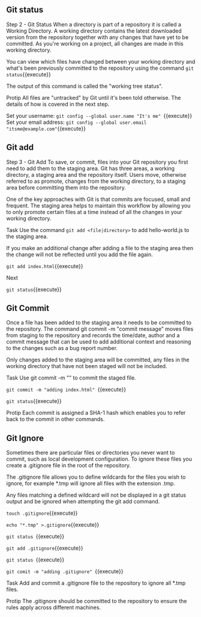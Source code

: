 ## Git status

Step 2 - Git Status
When a directory is part of a repository it is called a Working Directory. A working directory contains the latest downloaded version from the repository together with any changes that have yet to be committed. As you're working on a project, all changes are made in this working directory.

You can view which files have changed between your working directory and what's been previously committed to the repository using the command `git status`{{execute}}

The output of this command is called the "working tree status".

Protip
All files are "untracked" by Git until it's been told otherwise. The details of how is covered in the next step.

Set your username: 
`git config --global user.name "It's me" `{{execute}}
Set your email address: `git config --global user.email "itsme@example.com"`{{execute}}


## Git add

Step 3 - Git Add
To save, or commit, files into your Git repository you first need to add them to the staging area. Git has three areas, a working directory, a staging area and the repository itself. Users move, otherwise referred to as promote, changes from the working directory, to a staging area before committing them into the repository.

One of the key approaches with Git is that commits are focused, small and frequent. The staging area helps to maintain this workflow by allowing you to only promote certain files at a time instead of all the changes in your working directory.

Task
Use the command `git add <file|directory>` to add hello-world.js to the staging area.

If you make an additional change after adding a file to the staging area then the change will not be reflected until you add the file again.


`git add index.html`{{execute}}

Next

`git status`{{execute}}

## Git Commit

Once a file has been added to the staging area it needs to be committed to the repository. The command git commit -m "commit message" moves files from staging to the repository and records the time/date, author and a commit message that can be used to add additional context and reasoning to the changes such as a bug report number.

Only changes added to the staging area will be committed, any files in the working directory that have not been staged will not be included.

Task
Use git commit -m "<commit message>" to commit the staged file.

`git commit -m "adding index.html" `{{execute}}

`git status`{{execute}}



Protip
Each commit is assigned a SHA-1 hash which enables you to refer back to the commit in other commands.


## Git Ignore

Sometimes there are particular files or directories you never want to commit, such as local development configuration. To ignore these files you create a .gitignore file in the root of the repository.

The .gitignore file allows you to define wildcards for the files you wish to ignore, for example *.tmp will ignore all files with the extension .tmp.

Any files matching a defined wildcard will not be displayed in a git status output and be ignored when attempting the git add command.


`touch .gitignore`{{execute}}

`echo "*.tmp" >.gitignore`{{execute}}

`git status `{{execute}}

`git add .gitignore`{{execute}}

`git status `{{execute}}

`git comit -m "adding .gitignore" `{{execute}}

Task
Add and commit a .gitignore file to the repository to ignore all *.tmp files.

Protip
The .gitignore should be committed to the repository to ensure the rules apply across different machines.